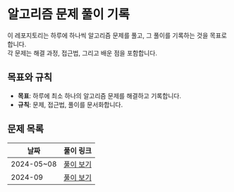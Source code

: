 # 알고리즘 문제 풀이 기록

이 레포지토리는 하루에 하나씩 알고리즘 문제를 풀고, 그 풀이를 기록하는 것을 목표로 합니다. 
<br/> 각 문제는 해결 과정, 접근법, 그리고 배운 점을 포함합니다.

## 목표와 규칙
- **목표**: 하루에 최소 하나의 알고리즘 문제를 해결하고 기록합니다.
- **규칙**: 문제, 접근법, 풀이를 문서화합니다.

## 문제 목록

| 날짜        | 풀이 링크                               |
|------------|------------------------------------------|
| 2024-05~08 |  [풀이 보기](./2024/05~08) |
| 2024-09 |  [풀이 보기](./2024/09/README.md) |

